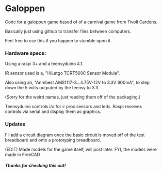 # Galoppen
Code for a galoppen game based of of a carnival game from Tivoli Gardens.

Basically just using github to transfer files between computers.

Feel free to use this if you happen to stumble upon it.

### Hardware specs:

Using a raspi 3+ and a teensyduino 4.1.

IR sensor used is a, "HiLetgo TCRT5000 Sensor Module".

Also using an, "Anmbest AMS1117-3...4.75V-12V to 3.3V 800mA", to step down the 5 volts outputed by the teensy to 3.3.

(Sorry for the weird names, just reading them off of the packaging.)

Teensyduino controls i/o for ir prox sensors and leds.
Raspi receives controls via serial and display them as graphics.

### Updates

I'll add a circuit diagram once the basic circuit is moved off of the test breadboard and onto a prototyping breadboard.

(EDIT)
 Made models for the game itself, will post later.
 FYI, the models were made in FreeCAD

##### Thanks for checking this out!
